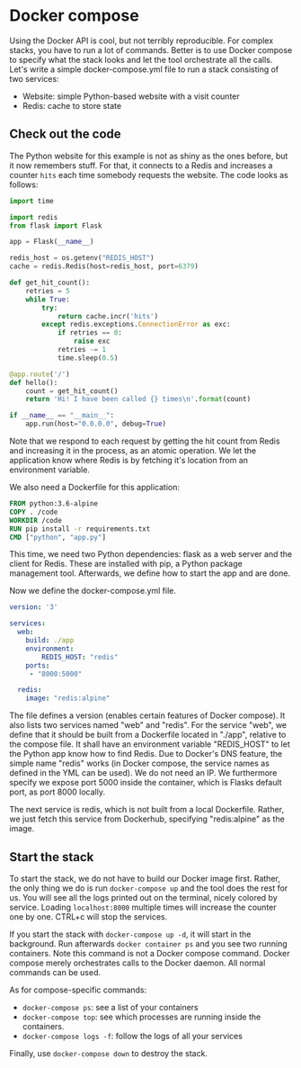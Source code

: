 # Docker compose

Using the Docker API is cool, but not terribly reproducible.
For complex stacks, you have to run a lot of commands.
Better is to use Docker compose to specify what the stack looks and let the tool orchestrate all the calls.
Let's write a simple docker-compose.yml file to run a stack consisting of two services:
- Website: simple Python-based website with a visit counter
- Redis: cache to store state

## Check out the code

The Python website for this example is not as shiny as the ones before, but it now remembers stuff.
For that, it connects to a Redis and increases a counter `hits` each time somebody requests the website.
The code looks as follows:
```python
import time

import redis
from flask import Flask

app = Flask(__name__)

redis_host = os.getenv("REDIS_HOST")
cache = redis.Redis(host=redis_host, port=6379)

def get_hit_count():
    retries = 5
    while True:
        try:
            return cache.incr('hits')
        except redis.exceptions.ConnectionError as exc:
            if retries == 0:
                raise exc
            retries -= 1
            time.sleep(0.5)

@app.route('/')
def hello():
    count = get_hit_count()
    return 'Hi! I have been called {} times\n'.format(count)

if __name__ == "__main__":
    app.run(host="0.0.0.0", debug=True)
```

Note that we respond to each request by getting the hit count from Redis and increasing it in the process, as an atomic operation.
We let the application know where Redis is by fetching it's location from an environment variable.

We also need a Dockerfile for this application:
```dockerfile
FROM python:3.6-alpine
COPY . /code
WORKDIR /code
RUN pip install -r requirements.txt
CMD ["python", "app.py"]
```

This time, we need two Python dependencies: flask as a web server and the client for Redis.
These are installed with pip, a Python package management tool.
Afterwards, we define how to start the app and are done.

Now we define the docker-compose.yml file.
```yml
version: '3'

services:
  web:
    build: ./app
    environment:
        REDIS_HOST: "redis"
    ports:
     - "8000:5000"

  redis:
    image: "redis:alpine"
```

The file defines a version (enables certain features of Docker compose).
It also lists two services named "web" and "redis".
For the service "web", we define that it should be built from a Dockerfile located in "./app", relative to the compose file.
It shall have an environment variable "REDIS_HOST" to let the Python app know how to find Redis.
Due to Docker's DNS feature, the simple name "redis" works (in Docker compose, the service names as defined in the YML can be used).
We do not need an IP.
We furthermore specify we expose port 5000 inside the container, which is Flasks default port, as port 8000 locally.

The next service is redis, which is not built from a local Dockerfile.
Rather, we just fetch this service from Dockerhub, specifying "redis:alpine" as the image.

## Start the stack

To start the stack, we do not have to build our Docker image first.
Rather, the only thing we do is run `docker-compose up` and the tool does the rest for us.
You will see all the logs printed out on the terminal, nicely colored by service.
Loading `localhost:8000` multiple times will increase the counter one by one.
CTRL+c will stop the services.

If you start the stack with `docker-compose up -d`, it will start in the background.
Run afterwards `docker container ps` and you see two running containers.
Note this command is not a Docker compose command.
Docker compose merely orchestrates calls to the Docker daemon.
All normal commands can be used.

As for compose-specific commands:
- `docker-compose ps`: see a list of your containers
- `docker-compose top`: see which processes are running inside the containers.
- `docker-compose logs -f`: follow the logs of all your services

Finally, use `docker-compose down` to destroy the stack.







